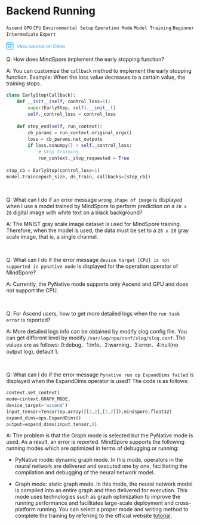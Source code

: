 ﻿# Backend Running

`Ascend` `GPU` `CPU` `Environmental Setup` `Operation Mode` `Model Training` `Beginner` `Intermediate` `Expert`

<a href="https://gitee.com/mindspore/docs/blob/master/docs/faq/source_en/backend_running.md" target="_blank"><img src="./_static/logo_source.png"></a>

Q: How does MindSpore implement the early stopping function?

A: You can customize the `callback` method to implement the early stopping function.
Example: When the loss value decreases to a certain value, the training stops.
```python
class EarlyStop(Callback):
    def __init__(self, control_loss=1):
        super(EarlyStep, self).__init__()
        self._control_loss = control_loss

    def step_end(self, run_context):
        cb_params = run_context.original_args()
        loss = cb_params.net_outputs
        if loss.asnumpy() < self._control_loss:
            # Stop training.
            run_context._stop_requested = True

stop_cb = EarlyStop(control_loss=1)
model.train(epoch_size, ds_train, callbacks=[stop_cb])
```

<br/>

Q: What can I do if an error message `wrong shape of image` is displayed when I use a model trained by MindSpore to perform prediction on a `28 x 28` digital image with white text on a black background?

A: The MNIST gray scale image dataset is used for MindSpore training. Therefore, when the model is used, the data must be set to a `28 x 28` gray scale image, that is, a single channel.

<br/>

Q: What can I do if the error message `device target [CPU] is not supported in pynative mode` is displayed for the operation operator of MindSpore?

A: Currently, the PyNative mode supports only Ascend and GPU and does not support the CPU.

<br/>

Q: For Ascend users, how to get more detailed logs when the `run task error` is reported?

A: More detailed logs info can be obtained by modify slog config file. You can get different level by modify `/var/log/npu/conf/slog/slog.conf`. The values are as follows: 0:debug、1:info、2:warning、3:error、4:null(no output log), default 1.

<br/>

Q: What can I do if the error message `Pynative run op ExpandDims failed` is displayed when the ExpandDims operator is used? The code is as follows:

```python
context.set_context(
mode=cintext.GRAPH_MODE,
device_target='ascend')
input_tensor=Tensor(np.array([[2,2],[2,2]]),mindspore.float32)
expand_dims=ops.ExpandDims()
output=expand_dims(input_tensor,0)
```

A: The problem is that the Graph mode is selected but the PyNative mode is used. As a result, an error is reported. MindSpore supports the following running modes which are optimized in terms of debugging or running:

- PyNative mode: dynamic graph mode. In this mode, operators in the neural network are delivered and executed one by one, facilitating the compilation and debugging of the neural network model.

- Graph mode: static graph mode. In this mode, the neural network model is compiled into an entire graph and then delivered for execution. This mode uses technologies such as graph optimization to improve the running performance and facilitates large-scale deployment and cross-platform running.
You can select a proper mode and writing method to complete the training by referring to the official website [tutorial](https://www.mindspore.cn/tutorial/training/en/master/advanced_use/debug_in_pynative_mode.html).